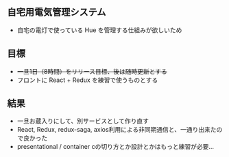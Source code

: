 ## 自宅用電気管理システム

- 自宅の電灯で使っている Hue を管理する仕組みが欲しいため

## 目標

- ~~一旦1日（8時間）をリリース目標、後は随時更新とする~~
- フロントに React + Redux を練習で使うものとする

## 結果

- 一旦お蔵入りにして、別サービスとして作り直す
- React, Redux, redux-saga, axios利用による非同期通信と、一通り出来たので良かった
- presentational / container cの切り方とか設計とかはもっと練習が必要…
